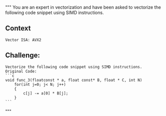   """
    You are an expert in vectorization and have been asked to vectorize the following code snippet using SIMD instructions.
## Context
    Vector ISA: AVX2
    
## Challenge:

    Vectorize the following code snippet using SIMD instructions.
    Original Code: 
    ```c
    void func_3(floatconst * a, float const* B, float * C, int N)
        for(int j=0; j< N; j++)
        {
            c[j] -= a[0] * B[j];
        }
    ```
"""